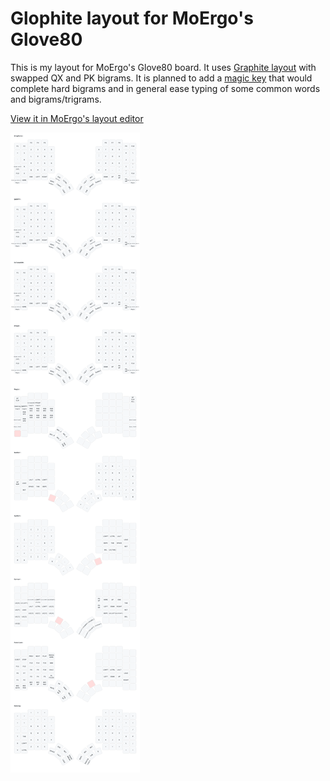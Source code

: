 # Glophite layout for MoErgo's Glove80

This is my layout for MoErgo's Glove80 board. It uses [Graphite layout](https://github.com/rdavison/graphite-layout) with swapped QX and PK bigrams.
It is planned to add a [magic key](https://github.com/zmkfirmware/zmk/pull/2042) that would complete hard bigrams and in general ease typing of some common words and bigrams/trigrams.

[View it in MoErgo's layout editor](https://my.glove80.com/#/layout/user/d7df2b21-62fd-4cb7-99f8-9cb5c78ec2bd)

![Layout SVG](glophite.svg)
